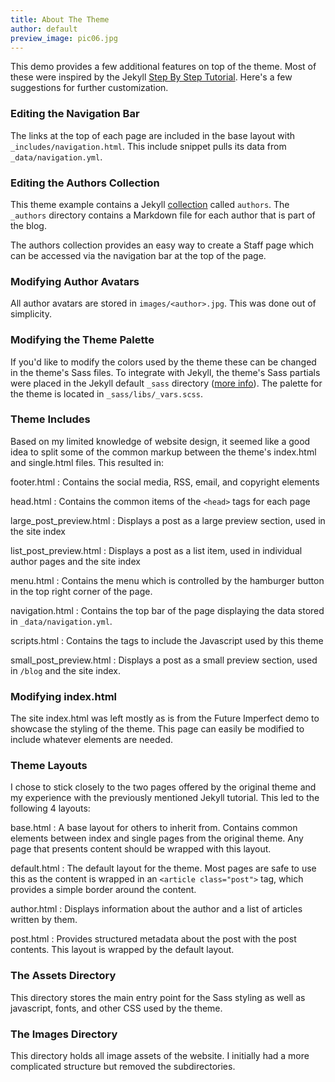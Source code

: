 ```yaml
---
title: About The Theme
author: default
preview_image: pic06.jpg
---
```

This demo provides a few additional features on top of the theme. Most of these were inspired by the Jekyll [Step By Step Tutorial](https://jekyllrb.com/docs/step-by-step/01-setup/). Here's a few suggestions for further customization.

### Editing the Navigation Bar
The links at the top of each page are included in the base layout with `_includes/navigation.html`. This include snippet pulls its data from `_data/navigation.yml`.

### Editing the Authors Collection
This theme example contains a Jekyll [collection](https://jekyllrb.com/docs/collections/) called `authors`. The `_authors` directory contains a Markdown file for each author that is part of the blog.

The authors collection provides an easy way to create a Staff page which can be accessed via the navigation bar at the top of the page.

### Modifying Author Avatars
All author avatars are stored in `images/<author>.jpg`. This was done out of simplicity.

### Modifying the Theme Palette
If you'd like to modify the colors used by the theme these can be changed in the theme's Sass files. To integrate with Jekyll, the theme's Sass partials were placed in the Jekyll default `_sass` directory ([more info](https://jekyllrb.com/docs/assets/)). The palette for the theme is located in `_sass/libs/_vars.scss`.

### Theme Includes
Based on my limited knowledge of website design, it seemed like a good idea to split some of the common markup between the theme's index.html and single.html files. This resulted in:

footer.html
: Contains the social media, RSS, email, and copyright elements

head.html
: Contains the common items of the `<head>` tags for each page

large_post_preview.html
: Displays a post as a large preview section, used in the site index

list_post_preview.html
: Displays a post as a list item, used in individual author pages and the site index

menu.html
: Contains the menu which is controlled by the hamburger button in the top right corner of the page.

navigation.html
: Contains the top bar of the page displaying the data stored in `_data/navigation.yml`.

scripts.html
: Contains the tags to include the Javascript used by this theme

small_post_preview.html
: Displays a post as a small preview section, used in `/blog` and the site index.

### Modifying index.html
The site index.html was left mostly as is from the Future Imperfect demo to showcase the styling of the theme. This page can easily be modified to include whatever elements are needed.

### Theme Layouts
I chose to stick closely to the two pages offered by the original theme and my experience with the previously mentioned Jekyll tutorial. This led to the following 4 layouts:

base.html
: A base layout for others to inherit from. Contains common elements between index and single pages from the original theme. Any page that presents content should be wrapped with this layout.

default.html
: The default layout for the theme. Most pages are safe to use this as the content is wrapped in an `<article class="post">` tag, which provides a simple border around the content.

author.html
: Displays information about the author and a list of articles written by them.

post.html
: Provides structured metadata about the post with the post contents. This layout is wrapped by the default layout.

### The Assets Directory
This directory stores the main entry point for the Sass styling as well as javascript, fonts, and other CSS used by the theme.

### The Images Directory
This directory holds all image assets of the website. I initially had a more complicated structure but removed the subdirectories.

